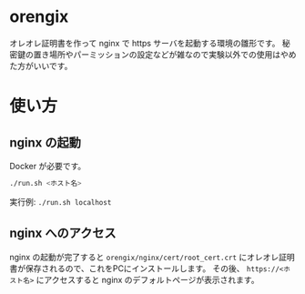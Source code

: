 # orengix

オレオレ証明書を作って nginx で https サーバを起動する環境の雛形です。
秘密鍵の置き場所やパーミッションの設定などが雑なので実験以外での使用はやめた方がいいです。

# 使い方

## nginx の起動

Docker が必要です。

```bash
./run.sh <ホスト名>
```

実行例: `./run.sh localhost`

## nginx へのアクセス

nginx の起動が完了すると `orengix/nginx/cert/root_cert.crt` にオレオレ証明書が保存されるので、これをPCにインストールします。
その後、 `https://<ホスト名>` にアクセスすると nginx のデフォルトページが表示されます。

